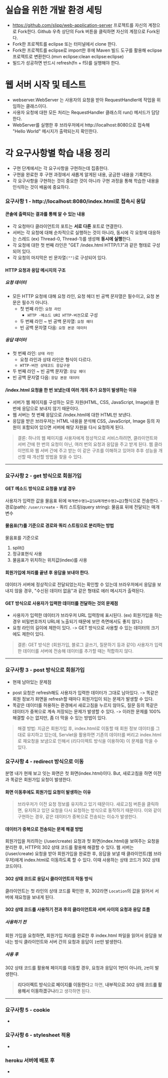 # 실습을 위한 개발 환경 세팅
* https://github.com/slipp/web-application-server 프로젝트를 자신의 계정으로 Fork한다. Github 우측 상단의 Fork 버튼을 클릭하면 자신의 계정으로 Fork된다.
* Fork한 프로젝트를 eclipse 또는 터미널에서 clone 한다.
* Fork한 프로젝트를 eclipse로 import한 후에 Maven 빌드 도구를 활용해 eclipse 프로젝트로 변환한다.(mvn eclipse:clean eclipse:eclipse)
* 빌드가 성공하면 반드시 refresh(fn + f5)를 실행해야 한다.

# 웹 서버 시작 및 테스트
* webserver.WebServer 는 사용자의 요청을 받아 RequestHandler에 작업을 위임하는 클래스이다.
* 사용자 요청에 대한 모든 처리는 RequestHandler 클래스의 run() 메서드가 담당한다.
* WebServer를 실행한 후 브라우저에서 http://localhost:8080으로 접속해 "Hello World" 메시지가 출력되는지 확인한다.

# 각 요구사항별 학습 내용 정리
* 구현 단계에서는 각 요구사항을 구현하는데 집중한다. 
* 구현을 완료한 후 구현 과정에서 새롭게 알게된 내용, 궁금한 내용을 기록한다.
* 각 요구사항을 구현하는 것이 중요한 것이 아니라 구현 과정을 통해 학습한 내용을 인식하는 것이 배움에 중요하다. 

### 요구사항 1 - http://localhost:8080/index.html로 접속시 응답
#### 콘솔에 출력되는 결과를 통해 알 수 있는 내용
- 각 요청마다 클라이언트의 포트는 **서로 다른** 포트로 연결한다.
- 서버는 각 요청에 대해 순차적으로 실행하는 것이 아니라, 동시에 각 요청에 대응하는 스레드
(ex) Thread-0, Thread-1)를 생성해 **동시에 실행**한다. 
- 각 요청에 대한 첫 번째 라인은 "GET /index.html HTTP/1.1"과 같은 형태로 구성되어 있다.
- 각 요청의 마지막은 빈 문자열`("")`로 구성되어 있다.
    
#### HTTP 요청과 응답 메시지의 구조
#####  요청 데이터
 - 모든 HTTP 요청에 대해 요청 라인, 요청 헤더 빈 공백 문자열은 필수이고,
    요청 본문은 필수가 아니다.
    - 첫 번째 라인: `요청 라인`
        - `HTTP -메소드 URI HTTP-버전`으로 구성
    - 두 번째 라인 ~ 빈 공백 문자열: `요청 헤더`
    - 빈 공백 문자열 다음: `요청 본문 데이터`   

##### 응답 데이터
- 첫 번째 라인: `상태 라인`
    - 요청 라인과 상태 라인은 형식이 다르다.
    - `HTTP-버전 상태코드 응답구문`
- 두 번째 라인 ~ 빈 공백 문자열: `응답 헤더`
- 빈 공백 문자열 다음: `응답 본문 데이터`


#### /index.html 요청을 한 번 보냈는데 여러 개의 추가 요청이 발생하는 이유
- 서버가 웹 페이지를 구성하는 모든 자원(HTML, CSS, JavaScript, Image)을 한 번에 응답으로 보내지 않기 때문이다.
- 웹 서버는 첫 번째 응답으로 /index.html에 대한 HTML만 보낸다.
- 응답을 받은 브라우저는 HTML 내용을 분석해 CSS, JavaScript, Image 등의 자원이 포함되어 있으면
서버에 해당 자원을 다시 요청하게 된다.
> 결론: 하나의 웹 페이지를 사용자에게 정상적으로 서비스하려면,
> 클라이언트와 서버 간에 한 번의 요청이 아닌, 여러 번의 요청과 응답을 주고 받게 된다.
> 웹 클라이언트와 웹 서버 간에 주고 받는 이 같은 구조를 이해하고 있어야 추후 성능을 개선할 때
> 개선할 방법을 찾을 수 있다. 
---

### 요구사항 2 - get 방식으로 회원가입
#### GET 메소드 방식으로 요청을 보낼 경우
사용자가 입력한 값을 물음표 뒤에 `매개변수명1=값1&매개변수명2=값2`형식으로 전송한다.
    - 경로(path): `/user/create`
    - 쿼리 스트링(query string): 물음표 뒤에 전달되는 매개변수

#### 물음표(?)를 기준으로 경로와 쿼리 스트링으로 분리하는 방법
물음표를 기준으로 
1. split()
2. 정규표현식 사용
3. 물음표가 위치하는 위치값(index)를 사용

#### 회원가입에 처리를 끝낸 후 응답을 보내야 한다. 
데이터가 서버에 정상적으로 전달되었는지는 확인할 수 있는데 브라우저에서 
응답을 보내지 않을 경우, "수신된 데이터 없음"과 같은 형태로 에러 메시지가 출력된다.

#### GET 방식으로 사용자가 입력한 데이터를 전달하는 것의 문제점
- 사용자가 입력한 데이터가 브라우저 URL 입력창에 표시된다.
(ex) 회원가입을 하는 경우 비밀번호까지 URL에 노출되기 때문에 보안 측면에서도 좋지 않다.)
- 요청 라인의 길이에 제한이 있다.
    -> GET 방식으로 사용할 수 있는 데이터의 크기에도 제한이 있다.
> 결론: GET 방식은 (회원가입, 블로그 글쓰기, 질문하기 등과 같이) 사용자가 입력한 데이터를
> 서버에 전송해 데이터를 추가할 때는 적합하지 않다.  
---

### 요구사항 3 - post 방식으로 회원가입
* 현재 남아있는 문제점
- post 요청은 refresh해도 사용자가 입력한 데이터가 그대로 남아있다.
  -> 똑같은 회원 정보가 화면을 refresh할 때마다 회원가입이 되는 문제가 발생할 수 있다.
- 똑같은 데이터를 허용하는 환경에서 새로고침을 누르지 않아도,
 질문 등의 똑같은 데이터가 중복으로 계속 저장되는 문제가 발생할 수 있다.
  -> 이러한 문제를 100% 해결할 수는 없지만, 좀 더 막을 수 있는 방법이 있다.
  
> 해결 방법: 지금은 회원가입 후, index.html로 이동할 때 회원 정보 데이터를 그대로 유지하고 있는데, 
> Servlet을 활용하면 기존의 데이터를 버리고 index.html로 재요청을 보냄으로 인해서 (리다이렉트 방식을 이용하여) 이 문제를 막을 수 있다.

### 요구사항 4 - redirect 방식으로 이동
분명 내가 현재 보고 잇는 화면은 첫 화면(index.html)이다.
But, 새로고침을 하면 이전과 똑같은 회원가입 요청이 발생한다.
 
#### 화면 이동후에도 회원가입 요청이 발생하는 이유
> 브라우저가 이전 요청 정보를 유지하고 있기 때문이다.
> 새로고침 버튼을 클릭하면, 유지하고 있던 요청을 다시 요청하는 방식으로 동작하기 때문이다.
> 이와 같이 구현하는 경우, 같은 데이터가 중복으로 전송되는 이슈가 발생한다.

#### 데이터가 중복으로 전송되는 문제 해결 방법
회원가입을 처리하는 (/user/create) 요청과 첫 화면(index.html)을 보여주는 요청을 분리한 후,
HTTP의 302 상태 코드를 활용해 해결할 수 있다.
웹 서버는 (/user/create) 요청을 받아 회원가입을 완료한 후,
응답을 보낼 때 클라이언트(웹 브라우저)에게 index.html로 이동하도록 할 수 있다.
이때 사용하는 상태 코드가 302 상태 코드이다.

#### 302 상태 코드로 응답시 클라이언트의 작동 방식
클라이언트는 첫 라인의 상태 코드를 확인한 후, 
302라면 `Location`의 값을 읽어서 서버에 재요청을 보내게 된다.
 
 
#### 302 상태 코드를 사용하기 전과 후의 클라이언트와 서버 사이의 요청과 응답 흐름
##### 사용하기 전
회원 가입을 요청하면, 회원가입 처리를 완료한 후 index.html 파일을 읽어서 응답을 보내는 방식
클라이언트와 서버 간의 요청과 응답이 `1번`만 발생한다.
 
##### 사용 후
302 상태 코드를 활용해 페이지를 이동할 경우,
요청과 응답이 1번이 아니라, `2번`이 발생한다.

> **리다이렉트 방식으로 페이지를 이동한다**고 하면, 
> **내부적으로 302 상태 코드를 활용해서 이동하겠구나**라고 생각하면 된다. 
---
### 요구사항 5 - cookie
* 

### 요구사항 6 - stylesheet 적용
* 

### heroku 서버에 배포 후
* 